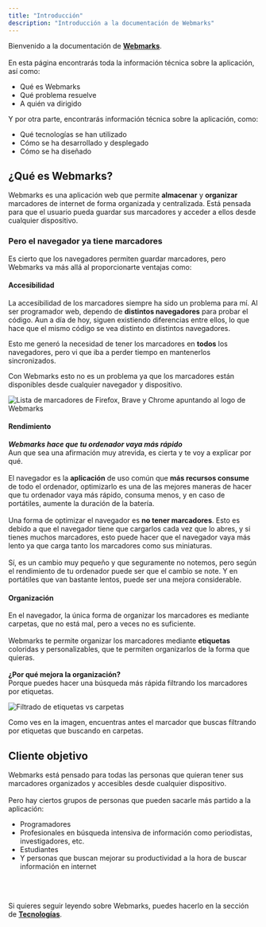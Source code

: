 ```yaml
---
title: "Introducción"
description: "Introducción a la documentación de Webmarks"
---
```


<!--
Contexto: Es una página web de documentación técnica para el trabajo de fin de grado
que consiste en una página web para almacenar marcadores de internet.

Objetivo: El objetivo de esta página es introducir al usuario a la documentación
de la aplicación, así como explicarle las distintas secciones de la misma.

-->

Bienvenido a la documentación de [**Webmarks**](https://webmarks.io).
<br>
<br>
En esta página encontrarás toda la información técnica sobre la aplicación, así como:
- Qué es Webmarks
- Qué problema resuelve
- A quién va dirigido

Y por otra parte, encontrarás información técnica sobre la aplicación, como:
- Qué tecnologías se han utilizado
- Cómo se ha desarrollado y desplegado
- Cómo se ha diseñado

## ¿Qué es Webmarks?
Webmarks es una aplicación web que permite **almacenar** y **organizar** marcadores de internet de forma organizada
y centralizada. Está pensada para que el usuario pueda guardar sus marcadores y acceder a ellos
desde cualquier dispositivo.


### Pero el navegador ya tiene marcadores
Es cierto que los navegadores permiten guardar marcadores, pero Webmarks va más allá al proporcionarte ventajas como:

#### Accesibilidad
La accesibilidad de los marcadores siempre ha sido un problema para mí. Al ser programador web, dependo de **distintos navegadores**
para probar el código. Aun a día de hoy, siguen existiendo diferencias entre ellos, lo que hace que el mismo código se vea distinto
en distintos navegadores.

Esto me generó la necesidad de tener los marcadores en **todos** los navegadores, pero vi que iba a perder tiempo en mantenerlos
sincronizados.

Con Webmarks esto no es un problema ya que los marcadores están disponibles desde cualquier navegador y dispositivo.

![Lista de marcadores de Firefox, Brave y Chrome apuntando al logo de Webmarks](./all-browsers-pointing-webmarks.webp)

<!-- al no tener todos tus marcadores en el navegador, permite que la aplicación que consume más de todo el ordenador -->
#### Rendimiento
***Webmarks hace que tu ordenador vaya más rápido***
<br>
Aun que sea una afirmación muy atrevida, es cierta y te voy a explicar por qué.
<br>
<br>
El navegador es la **aplicación** de uso común que **más recursos consume** de todo el ordenador, optimizarlo es una de las mejores
maneras de hacer que tu ordenador vaya más rápido, consuma menos, y en caso de portátiles, aumente la duración de la batería.
<br>
<br>
Una forma de optimizar el navegador es **no tener marcadores**. Esto es debido a que el navegador tiene que cargarlos cada vez que
lo abres, y si tienes muchos marcadores, esto puede hacer que el navegador vaya más lento ya que carga tanto los marcadores como sus miniaturas.
<br>
<br>
Sí, es un cambio muy pequeño y que seguramente no notemos, pero según el rendimiento
de tu ordenador puede ser que el cambio se note. Y en portátiles que van bastante lentos, puede ser una mejora considerable.

#### Organización
En el navegador, la única forma de organizar los marcadores es mediante carpetas, que no está mal, pero a veces no es suficiente.
<br>
<br>
Webmarks te permite organizar los marcadores mediante **etiquetas** coloridas y personalizables, que te permiten organizarlos de la forma que quieras.
<br>
<br>
**¿Por qué mejora la organización?**
<br>
Porque puedes hacer una búsqueda más rápida filtrando los marcadores por etiquetas.

![Filtrado de etiquetas vs carpetas](./tag-filter-vs-folder.webp)

Como ves en la imagen, encuentras antes el marcador que buscas filtrando por etiquetas que buscando en carpetas.


## Cliente objetivo
Webmarks está pensado para todas las personas que quieran tener sus marcadores organizados y accesibles desde cualquier dispositivo.
<br>
<br>
Pero hay ciertos grupos de personas que pueden sacarle más partido a la aplicación:
- Programadores
- Profesionales en búsqueda intensiva de información como periodistas, investigadores, etc.
- Estudiantes
- Y personas que buscan mejorar su productividad a la hora de buscar información en internet
<br>
<br>

Si quieres seguir leyendo sobre Webmarks, puedes hacerlo en la sección de [**Tecnologías**](/tecnologias).

<!-- ## Tecnologías Utilizadas
El desarrollo de Webmarks se llevó a cabo con una serie de tecnologías de vanguardia en el desarrollo web. En la sección de Tecnologías, detallaremos las herramientas específicas que se utilizaron y cómo contribuyeron a la creación de la aplicación.

Desarrollo y Despliegue
La aplicación fue diseñada y construida siguiendo las mejores prácticas de desarrollo web. Nuestro proceso de desarrollo incluye pruebas unitarias y de integración, integración continua y entrega continua (CI/CD). En la sección de Desarrollo, explicaremos con más detalle cómo se llevó a cabo el proceso. En la sección de Despliegue, describiremos cómo se implementó la aplicación en un servidor de producción y cómo puede mantenerse y actualizarse.

Navega a través de nuestra documentación para obtener más detalles sobre estos temas y más. Si tienes alguna pregunta, consulta nuestra sección de FAQ (Preguntas Frecuentes) o contáctanos directamente. Estamos aquí para ayudarte a entender y aprovechar al máximo Webmarks. -->